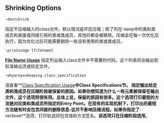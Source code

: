 ## Shrinking Options
```
-dontshrink
```
指定不压缩输入的class文件。默认情况是开启压缩；除了列在-keep中的类和类成员和直接或间接引用的类或类成员，其他的都会被移除。压缩会在每一次优化后执行，因为优化过后可能需要删除一些没有使用的类或类成员。
```
-printusage [filename]
```
**[File Name Usage](https://github.com/weeklynote/weeklymd/blob/master/proguard/file-names.md)**
指定列出输入class文件中不需要的代码，这个列表将会输出到标准输出流或给定文件。
```
-whyareyoukeeping class_specification
```
请查看**[Class Specification Usage](https://github.com/weeklynote/weeklymd/blob/master/proguard/keep-options.md)**中Class Specifications节。
指定输出给定类和类成员在压缩阶段被保留的原因。如果你想知道为什么一些元素被保留在输出文件，这个选项将很有用。总体上说，保留的原因有很多。这个选项打印最短的方法链对应类和类成员所指定的Entry Point。在现有的实现机制下，打印出的最短方法链有时会包含间接的删除信息-这并不影响压缩流程。如果你指定了**-verbose**选项，打印轨迹将包含域和方法签名。**该选项只在压缩阶段适用**。